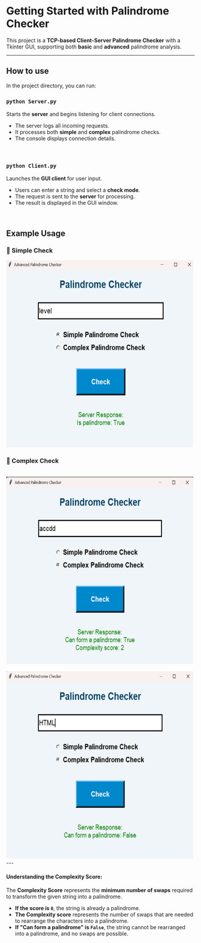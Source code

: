 # Getting Started with Palindrome Checker

This project is a **TCP-based Client-Server Palindrome Checker** with a Tkinter GUI, supporting both **basic** and **advanced** palindrome analysis.

---

## How to use

In the project directory, you can run:

### `python Server.py`
Starts the **server** and begins listening for client connections.

- The server logs all incoming requests.
- It processes both **simple** and **complex** palindrome checks.
- The console displays connection details.
<br>

### `python Client.py`
Launches the **GUI client** for user input.

- Users can enter a string and select a **check mode**.
- The request is sent to the **server** for processing.
- The result is displayed in the GUI window.

<br>

## Example Usage

### 📌 Simple Check
<img src="https://github.com/Ahmed-Jawad-Tahmid/Advanced-Palindrome-Checker/blob/main/Simple_palindrome_check.png?raw=true" alt="Simple Check Screenshot" width="500" height="500">

<br>

### 📌 Complex Check
<br>

<img src="https://github.com/Ahmed-Jawad-Tahmid/Advanced-Palindrome-Checker/blob/main/Complex_palindrome_check.png?raw=true" alt="Complex Check Screenshot" width="500" height="500">
<br><br>
<img src="https://github.com/Ahmed-Jawad-Tahmid/Advanced-Palindrome-Checker/blob/main/Complex_palindrom_check2.jpg?raw=true" alt="Complex Palindrome Check Score" width="500" height="500">
---

#### Understanding the Complexity Score:
The **Complexity Score** represents the **minimum number of swaps** required to transform the given string into a palindrome. 

- **If the score is `0`**, the string is already a palindrome.
- **The Complexity score** represents the number of swaps that are needed to rearrange the characters into a palindrome.
- **If "Can form a palindrome" is `False`**, the string cannot be rearranged into a palindrome, and no swaps are possible.
